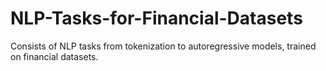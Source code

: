 # NLP-Tasks-for-Financial-Datasets
Consists of NLP tasks from tokenization to autoregressive models, trained on financial datasets.
